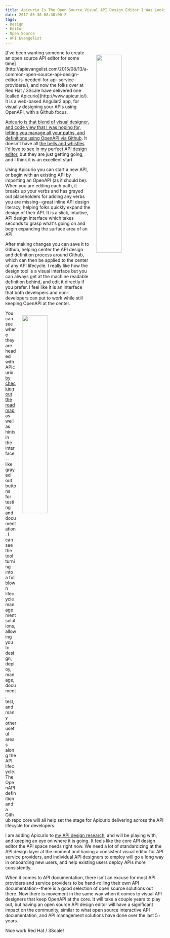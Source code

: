 ```yaml
---
title: Apicurio Is The Open Source Visual API Design Editor I Was Looking For
date: 2017-05-30 08:30:00 Z
tags:
- Design
- Editor
- Open Source
- API Evangelist
---
```


<p><a href="http://www.apicur.io/"><img style="padding: 15px;" src="https://s3.amazonaws.com/kinlane-productions2/apicurio/apicurios-studio-methods.png" align="right" width="40%" /></a></p>
[I've been wanting someone to create an open source API editor for some time](http://apievangelist.com/2015/08/13/a-common-open-source-api-design-editor-is-needed-for-api-service-providers/), and now the folks over at Red Hat / 3Scale have delivered one [called Apicurio](http://www.apicur.io/). It is a web-based Angular2 app, for visually designing your APIs using OpenAPI, with a Github focus.

[Apicurio is that blend of visual designer, and code view that I was hoping for, letting you manage all your paths, and definitions using OpenAPI via Github](http://www.apicur.io/). It doesn't have all [the bells and whistles I'd love to see in my perfect API design editor](http://apievangelist.com/2014/06/25/if-i-could-design-my-perfect-api-design-editor/), but they are just getting going, and I think it is an excellent start.

Using Apicurio you can start a new API, or begin with an existing API by importing an OpenAPI (as it should be). When you are editing each path, it breaks up your verbs and has grayed out placeholders for adding any verbs you are missing--great inline API design literacy, helping folks quickly expand the design of their API. It is a slick, intuitive, API design interface which takes seconds to grasp what's going on and begin expanding the surface area of an API.

After making changes you can save it to Github, helping center the API design and definition process around Github, which can then be applied to the center of any API lifecycle. I really like how the design tool is a visual interface but you can always get at the machine readable definition behind, and edit it directly if you prefer. I feel like it is an interface that both developers and non-developers can put to work while still keeping OpenAPI at the center.

<p><img style="padding: 15px;" src="https://s3.amazonaws.com/kinlane-productions2/apicurio/apicurios-studio-definitions.png" align="right" width="40%" /></p>

You can see where they are headed with APIcurio [by checking out the roadmap](http://www.apicur.io/roadmap/), as well as hints in the interface--like grayed out buttons for testing and documentation. I can see the tool turning into a full blown lifecycle management solutions, allowing you to design, deploy, manage, document, test, and many other useful areas along the API lifecycle. The OpenAPI definition and a Github repo core will all help set the stage for Apicurio delivering across the API lifecycle for developers.

I am adding Apicurio to [my API design research](http://design.apievangelist.com), and will be playing with, and keeping an eye on where it is going. It feels like the core API design editor the API space needs right now. We need a lot of standardizing at the API design layer at the moment and having a consistent visual editor for API service providers, and individual API designers to employ will go a long way in onboarding new users, and help existing users deploy APIs more consistently.

When it comes to API documentation, there isn't an excuse for most API providers and service providers to be hand-rolling their own API documentation--there is a good selection of open source solutions out there. Now there is movement in the same way when it comes to visual API designers that keep OpenAPI at the core. It will take a couple years to play out, but having an open source API design editor will have a significant impact on the community, similar to what open source interactive API documentation, and API management solutions have done over the last 5+ years.

Nice work Red Hat / 3Scale!
